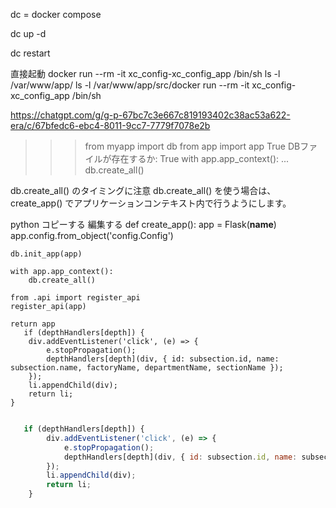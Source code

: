 
dc = docker compose


dc up -d


dc restart

直接起動
docker run --rm -it xc_config-xc_config_app /bin/sh
ls -l /var/www/app/
ls -l /var/www/app/src/docker run --rm -it xc_config-xc_config_app /bin/sh


https://chatgpt.com/g/g-p-67bc7c3e667c819193402c38ac53a622-era/c/67bfedc6-ebc4-8011-9cc7-7779f7078e2b

>>> from myapp import db
>>> from app import app
True
DBファイルが存在するか: True
>>> with app.app_context():
...     db.create_all()

db.create_all() のタイミングに注意
db.create_all() を使う場合は、create_app() でアプリケーションコンテキスト内で行うようにします。

python
コピーする
編集する
def create_app():
    app = Flask(__name__)
    app.config.from_object('config.Config')

    db.init_app(app)

    with app.app_context():
        db.create_all()

    from .api import register_api
    register_api(app)

    return app
       if (depthHandlers[depth]) {
        div.addEventListener('click', (e) => {
            e.stopPropagation();
            depthHandlers[depth](div, { id: subsection.id, name: subsection.name, factoryName, departmentName, sectionName });
        });
        li.appendChild(div);
        return li;
    }
```js

   if (depthHandlers[depth]) {
        div.addEventListener('click', (e) => {
            e.stopPropagation();
            depthHandlers[depth](div, { id: subsection.id, name: subsection.name, factoryName, departmentName, sectionName });
        });
        li.appendChild(div);
        return li;
    }
    
    
   ```